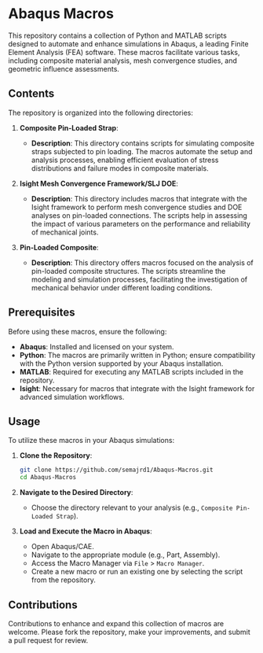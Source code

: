 # Abaqus Macros

This repository contains a collection of Python and MATLAB scripts designed to automate and enhance simulations in Abaqus, a leading Finite Element Analysis (FEA) software. These macros facilitate various tasks, including composite material analysis, mesh convergence studies, and geometric influence assessments.

## Contents

The repository is organized into the following directories:

1. **Composite Pin-Loaded Strap**:
   - **Description**: This directory contains scripts for simulating composite straps subjected to pin loading. The macros automate the setup and analysis processes, enabling efficient evaluation of stress distributions and failure modes in composite materials.

2. **Isight Mesh Convergence Framework/SLJ DOE**:
   - **Description**: This directory includes macros that integrate with the Isight framework to perform mesh convergence studies and DOE analyses on pin-loaded connections. The scripts help in assessing the impact of various parameters on the performance and reliability of mechanical joints.

3. **Pin-Loaded Composite**:
   - **Description**: This directory offers macros focused on the analysis of pin-loaded composite structures. The scripts streamline the modeling and simulation processes, facilitating the investigation of mechanical behavior under different loading conditions.

## Prerequisites

Before using these macros, ensure the following:

- **Abaqus**: Installed and licensed on your system.
- **Python**: The macros are primarily written in Python; ensure compatibility with the Python version supported by your Abaqus installation.
- **MATLAB**: Required for executing any MATLAB scripts included in the repository.
- **Isight**: Necessary for macros that integrate with the Isight framework for advanced simulation workflows.

## Usage

To utilize these macros in your Abaqus simulations:

1. **Clone the Repository**:
   ```bash
   git clone https://github.com/semajrd1/Abaqus-Macros.git
   cd Abaqus-Macros
   ```

2. **Navigate to the Desired Directory**:
   - Choose the directory relevant to your analysis (e.g., `Composite Pin-Loaded Strap`).

3. **Load and Execute the Macro in Abaqus**:
   - Open Abaqus/CAE.
   - Navigate to the appropriate module (e.g., Part, Assembly).
   - Access the Macro Manager via `File` > `Macro Manager`.
   - Create a new macro or run an existing one by selecting the script from the repository.

## Contributions

Contributions to enhance and expand this collection of macros are welcome. Please fork the repository, make your improvements, and submit a pull request for review.
